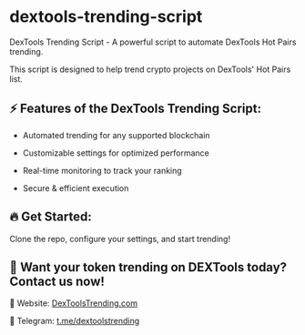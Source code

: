 # dextools-trending-script
DexTools Trending Script - A powerful script to automate DexTools Hot Pairs trending.

This script is designed to help trend crypto projects on DexTools' Hot Pairs list.

## ⚡ Features of the DexTools Trending Script:
- Automated trending for any supported blockchain

- Customizable settings for optimized performance

- Real-time monitoring to track your ranking

- Secure & efficient execution

## 🔥 Get Started:
Clone the repo, configure your settings, and start trending!

## 🚀 Want your token trending on DEXTools today? Contact us now!

📩 Website: [DexToolsTrending.com](https://dextoolstrending.com)

📢 Telegram: [t.me/dextoolstrending](https://t.me/dextoolstrendingcom)
